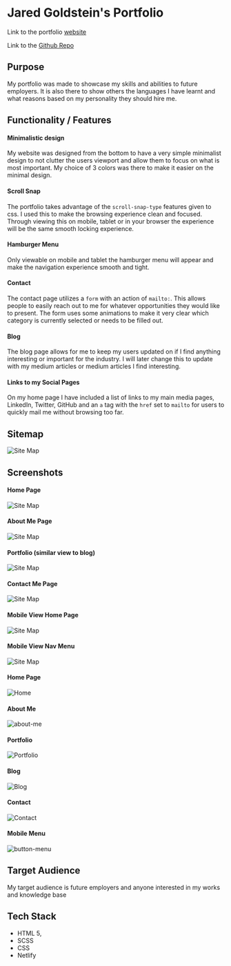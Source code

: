 # Jared Goldstein's Portfolio

Link to the portfolio [website](https://jaredgold.netlify.app/)

Link to the [Github Repo](https://github.com/JaredGold/JaredG_Portfolio)

## Purpose

My portfolio was made to showcase my skills and abilities to future employers. It is also there to show others the languages I have learnt and what reasons based on my personality they should hire me.

## Functionality  / Features

#### Minimalistic design

My website was designed from the bottom to have a very simple minimalist design to not clutter the users viewport and allow them to focus on what is most important. My choice of 3 colors was there to make it easier on the minimal design.

#### Scroll Snap

The portfolio takes advantage of the `scroll-snap-type` features given to css. I used this to make the browsing experience clean and focused. Through viewing this on mobile, tablet or in your browser the experience will be the same smooth locking experience.

#### Hamburger Menu

Only viewable on mobile and tablet the hamburger menu will appear and make the navigation experience smooth and tight. 

#### Contact

The contact page utilizes a `form` with an action of `mailto:`. This allows people to easily  reach out to me for whatever opportunities they would like to present. The form uses some animations to make it very clear which category is currently selected or needs to be filled out.

#### Blog

The blog page allows for me to keep my users updated on if I find anything interesting or important for the industry. I will later change this to update with my medium  articles or medium articles I find interesting.

#### Links to my Social Pages

On my home page I have included a list of links to my main media pages, LinkedIn, Twitter, GitHub and an `a` tag with the `href` set to `mailto` for users to quickly mail me without browsing too far.

## Sitemap

![Site Map](./docs/images/site-map.png)

## Screenshots

#### Home Page

![Site Map](./docs/images/home-page.jpg)

#### About Me Page

![Site Map](./docs/images/about-me.jpg)

#### Portfolio (similar view to blog)

![Site Map](./docs/images/portfolio.jpg)

#### Contact Me Page

![Site Map](./docs/images/Contact-Me.jpg)

#### Mobile View Home Page

![Site Map](./docs/images/mobile-view-home.jpg)

#### Mobile View Nav Menu

![Site Map](./docs/images/menu-mobile.jpg)

#### Home Page

![Home](./docs/SiteMap/Home.png)

#### About Me

![about-me](./docs/SiteMap/about-me.png)

#### Portfolio	

![Portfolio](./docs/SiteMap/Portfolio.png)

#### Blog

![Blog](./docs/SiteMap/Blog.png)

#### Contact

![Contact](./docs/SiteMap/Contact.png)

#### Mobile Menu

![button-menu](./docs/SiteMap/button-menu.png)



## Target Audience

My target audience is future employers and anyone interested in my works and knowledge base

##  Tech Stack

* HTML 5,
* SCSS
* CSS
* Netlify